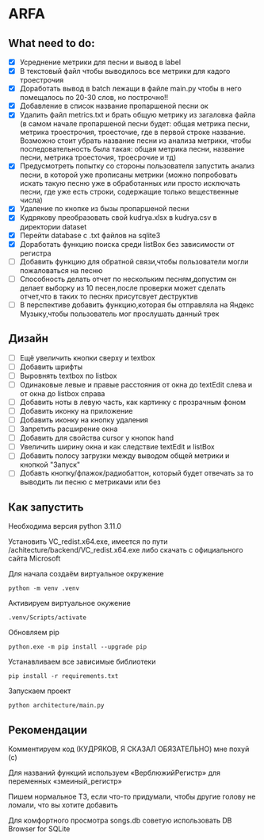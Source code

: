 # ARFA

## What need to do:
- [x] Усреднение метрики для песни и вывод в label
- [x] В текстовый файл чтобы выводилось все метрики для кадого троестрочия
- [x] Доработать вывод в batch лежащи в файле main.py чтобы в него помещалось по 20-30 слов, но построчно!!
- [x] Добавление в список название пропаршеной песни ок
- [x] Удалить файл metrics.txt и брать общую метрику из загаловка файла (в самом начале пропаршеной песни будет: общая метрика песни, метрика троестрочия, троесточие, где в первой строке название. Возможно стоит убрать название песни из анализа метрики, чтобы последовательность была такая: общая метрика песни, название песни, метрика троесточия, троесрочие и тд)
- [x] Предусмотреть попытку со стороны пользователя запустить анализ песни, в которой уже прописаны метрики (можно попробовать искать такую песню уже в обработанных или просто исключать песни, где уже есть строки, содержащие только вещественные числа)
- [x] Удаление по кнопке из бызы пропаршеной песни
- [x] Кудрякову преобразовать свой kudrya.xlsx в kudrya.csv в директории dataset
- [x] Перейти database с .txt файлов на sqlite3
- [x] Доработать функцию поиска среди listBox без зависимости от регистра
- [ ] Добавить функцию для обратной связи,чтобы пользователи могли пожаловаться на песню
- [ ] Способность делать отчет по нескольким песням,допустим он делает выборку из 10 песен,после проверки может сделать отчет,что в таких то песнях присутсвует деструктив
- [ ] В перспективе добавить функцию,которая бы отправляла на Яндекс Музыку,чтобы пользователь мог прослушать данный трек

## Дизайн
- [ ] Ещё увеличить кнопки сверху и textbox
- [ ] Добавить шрифты
- [ ] Выровнять textbox по listbox
- [ ] Одинаковые левые и правые расстояния от окна до textEdit слева и от окна до listbox справа
- [ ] Добавить ноты в левую часть, как картинку с прозрачным фоном
- [ ] Добавить иконку на приложение
- [ ] Добавить иконку на кнопку удаления
- [ ] Запретить расширение окна
- [ ] Добавить для свойства cursor у кнопок hand
- [ ] Увеличить ширину окна и как следствие textEdit и listBox
- [ ] Добавить полосу загрузки между выводом общей метрики и кнопкой "Запуск"
- [ ] Добавть кнопку/флажок/радиобаттон, который будет отвечать за то выводить ли песню с метриками или без

## Как запустить
Необходима версия python 3.11.0

Установить VC_redist.x64.exe, имеется по пути /achitecture/backend/VC_redist.x64.exe либо скачать с официального сайта Microsoft

Для начала создаём виртуальное окружение
```
python -m venv .venv
```

Активируем виртуальное окужение
```
.venv/Scripts/activate
```

Обновляем pip
```
python.exe -m pip install --upgrade pip
```

Устанавливаем все зависимые библиотеки
```
pip install -r requirements.txt
```

Запускаем проект
```
python architecture/main.py
```

## Рекомендации
Комментируем код (КУДРЯКОВ, Я СКАЗАЛ ОБЯЗАТЕЛЬНО) мне похуй (с)

Для названий функций используем «ВерблюжийРегистр» для переменных «змеиный_регистр»

Пишем нормальное ТЗ, если что-то придумали, чтобы другие голову не ломали, что вы хотите добавить

Для комфортного просмотра songs.db советую использовать DB Browser for SQLite
